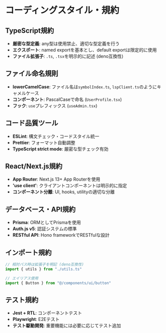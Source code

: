 # コーディングスタイル・規約

## TypeScript規約
- **厳密な型定義**: any型は使用禁止、適切な型定義を行う
- **エクスポート**: named exportを基本とし、default exportは限定的に使用
- **ファイル拡張子**: `.ts`, `.tsx`を明示的に記述 (deno互換性)

## ファイル命名規則
- **lowerCamelCase**: ファイル名は`symbolIndex.ts`, `lspClient.ts`のようにキャメルケース
- **コンポーネント**: PascalCaseで命名 (`UserProfile.tsx`)
- **フック**: `use`プレフィックス (`useAdmin.tsx`)

## コード品質ツール
- **ESLint**: 構文チェック・コードスタイル統一
- **Prettier**: フォーマット自動調整
- **TypeScript strict mode**: 厳密な型チェック有効

## React/Next.js規約
- **App Router**: Next.js 13+ App Routerを使用
- **'use client'**: クライアントコンポーネントは明示的に指定
- **コンポーネント分離**: UI, hooks, utilityの適切な分離

## データベース・API規約
- **Prisma**: ORMとしてPrismaを使用
- **Auth.js v5**: 認証システムの標準
- **RESTful API**: Hono frameworkでRESTfulな設計

## インポート規約
```typescript
// 相対パス時は拡張子を明記 (deno互換性)
import { utils } from "./utils.ts"

// エイリアス使用
import { Button } from "@/components/ui/button"
```

## テスト規約
- **Jest + RTL**: コンポーネントテスト
- **Playwright**: E2Eテスト
- **テスト駆動開発**: 重要機能には必要に応じてテスト追加